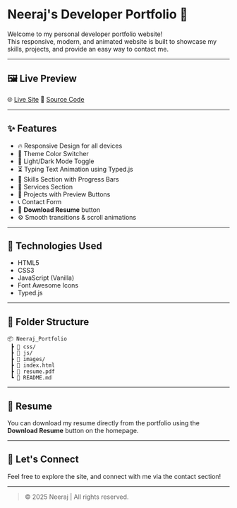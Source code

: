 # Neeraj's Developer Portfolio 🚀

Welcome to my personal developer portfolio website!  
This responsive, modern, and animated website is built to showcase my skills, projects, and provide an easy way to contact me.

---

## 🖼️ Live Preview

🌐 [Live Site](https://neeraj-portfolio-016feb.netlify.app) 
📁 [Source Code](https://github.com/Neeraj1602/_Portfolio)

---

## ✨ Features

- 🔥 Responsive Design for all devices
- 🎨 Theme Color Switcher
- 🌙 Light/Dark Mode Toggle
- ⏳ Typing Text Animation using Typed.js
- 🧠 Skills Section with Progress Bars
- 🧰 Services Section
- 📂 Projects with Preview Buttons
- 📞 Contact Form
- 📄 **Download Resume** button
- ⚙️ Smooth transitions & scroll animations

---

## 🚀 Technologies Used

- HTML5
- CSS3
- JavaScript (Vanilla)
- Font Awesome Icons
- Typed.js

---

## 📁 Folder Structure

```
📦 Neeraj_Portfolio
 ┣ 📁 css/
 ┣ 📁 js/
 ┣ 📁 images/
 ┣ 📄 index.html
 ┣ 📄 resume.pdf
 ┗ 📄 README.md
```

---

## 📄 Resume

You can download my resume directly from the portfolio using the **Download Resume** button on the homepage.

---

## 🤝 Let's Connect

Feel free to explore the site, and connect with me via the contact section!

---

> © 2025 Neeraj | All rights reserved.
